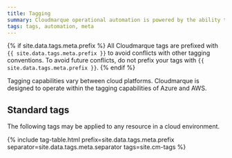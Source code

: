 ```yaml
---
title: Tagging
summary: Cloudmarque operational automation is powered by the ability to tag cloud resources with management metadata.
tags: tags, automation, meta
---
```

{% if site.data.tags.meta.prefix %}
All Cloudmarque tags are prefixed with `{{ site.data.tags.meta.prefix }}` to avoid conflicts with other tagging conventions. To avoid future conflicts, do not prefix your tags with `{{ site.data.tags.meta.prefix }}`.
{% endif %}

Tagging capabilities vary between cloud platforms. Cloudmarque is designed to operate within the tagging capabilities of Azure and AWS.

## Standard tags
The following tags may be applied to any resource in a cloud environment. 

{% include tag-table.html prefix=site.data.tags.meta.prefix separator=site.data.tags.meta.separator tags=site.cm-tags %}